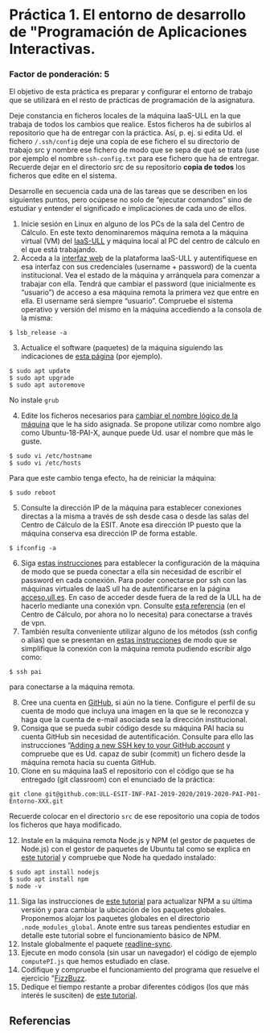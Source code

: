 # Práctica 1. El entorno de desarrollo de "Programación de Aplicaciones Interactivas.
### Factor de ponderación: 5
‌El objetivo de esta práctica es preparar y configurar el entorno de trabajo que se utilizará en el resto de prácticas de programación de la asignatura.

Deje constancia en ficheros locales de la máquina IaaS-ULL en la que trabaja de todos los cambios que realice. Estos ficheros ha de subirlos al repositorio que ha de entregar con la práctica. Así, p. ej. si edita Ud. el fichero `/.ssh/config` deje una copia de ese fichero el su directorio de trabajo src y nombre ese fichero de modo que se sepa de qué se trata (use por ejemplo el nombre `ssh-config.txt` para ese fichero que ha de entregar. Recuerde dejar en el directorio src de su repositorio **copia de todos** los ficheros que edite en el sistema.

Desarrolle en secuencia cada una de las tareas que se describen en los siguientes puntos, pero ocúpese no solo de “ejecutar comandos” sino de estudiar y entender el significado e implicaciones de cada uno de ellos.
 1. Inicie sesión en Linux en alguno de los PCs de la sala del Centro de Cálculo. En este texto denominaremos máquina remota a la máquina virtual (VM) del [IaaS-ULL][1] y máquina local al PC del centro de cálculo en el que está trabajando.
 2. Acceda a la [interfaz web][2] de la plataforma IaaS-ULL y autentifíquese en esa interfaz con sus credenciales (username + password) de la cuenta institucional. Vea el estado de la máquina y arránquela para comenzar a trabajar con ella.
Tendrá que cambiar el password (que inicialmente es “usuario”) de acceso a esa máquina remota la primera vez que entre en ella. El username será siempre “usuario”.
Compruebe el sistema operativo y versión del mismo en la máquina accediendo a la consola de la misma:
```
$ lsb_release -a
```
 3. Actualice el software (paquetes) de la máquina siguiendo las indicaciones de [esta página][3] (por ejemplo).
~~~~
$ sudo apt update
$ sudo apt upgrade
$ sudo apt autoremove
~~~~
No instale `grub`

 4. Edite los ficheros necesarios para [cambiar el nombre lógico de la máquina][4] que le ha sido asignada. Se propone utilizar como nombre algo como Ubuntu-18-PAI-X, aunque puede Ud. usar el nombre que más le guste.
~~~~
$ sudo vi /etc/hostname
$ sudo vi /etc/hosts
~~~~
	
Para que este cambio tenga efecto, ha de reiniciar la máquina:
```
$ sudo reboot
```
 5. Consulte la dirección IP de la máquina para establecer conexiones directas a la misma a través de ssh desde casa o desde las salas del Centro de Cálculo de la ESIT. Anote esa dirección IP puesto que la máquina conserva esa dirección IP de forma estable.
```
$ ifconfig -a
```
 6. Siga [estas instrucciones][5] para establecer la configuración de la máquina de modo que se pueda conectar a ella sin necesidad de escribir el password en cada conexión. Para poder conectarse por ssh con las máquinas virtuales de IaaS ull ha de autentificarse en la página [acceso.ull.es][6].  En caso de acceder desde fuera de la red de la ULL ha de hacerlo mediante una conexión vpn. Consulte [esta referencia][7] (en el Centro de Cálculo, por ahora no lo necesita) para conectarse a través de vpn.
 7. También resulta conveniente utilizar alguno de los métodos (ssh config o alias) que se presentan en [estas instrucciones][8] de modo que se simplifique la conexión con la máquina remota pudiendo escribir algo como:
```
$ ssh pai
```
para conectarse a la máquina remota.

 8. Cree una cuenta en [GitHub][9], si aún no la tiene. Configure el perfil de su cuenta de modo que incluya una imagen en la que se le reconozca y haga que la cuenta de e-mail asociada sea la dirección institucional.
 9. Consiga que se pueda subir código desde su máquina PAI hacia su cuenta GitHub sin necesidad de autentificación. Consulte para ello las instrucciones “[Adding a new SSH key to your GitHub account][10] y compruebe que es Ud. capaz de subir (commit) un fichero desde la máquina remota hacia su cuenta GitHub.
 10. Clone en su máquina IaaS el repositorio con el código que se ha entregado (git classroom) con el enunciado de la práctica:

    git clone git@github.com:ULL-ESIT-INF-PAI-2019-2020/2019-2020-PAI-P01-Entorno-XXX.git
Recuerde colocar en el directorio `src` de ese repositorio una copia de todos los ficheros que haya modificado.
 
 12. Instale en la máquina remota Node.js y NPM (el gestor de paquetes de Node.js) con el gestor de paquetes de Ubuntu tal como se explica en [este tutorial][11] y compruebe que Node ha quedado instalado:
~~~~
$ sudo apt install nodejs
$ sudo apt install npm
$ node -v
~~~~    

 11. Siga las instrucciones de [este tutorial][12] para actualizar NPM a su última versión y para cambiar la ubicación de los paquetes globales. Proponemos alojar los paquetes globales en el directorio `.node_modules_global`. Anote entre sus tareas pendientes estudiar en detalle este tutorial sobre el funcionamiento básico de NPM.
 12. Instale globalmente el paquete [readline-sync][13].
 13. Ejecute en modo consola (sin usar un navegador) el código de ejemplo `computePI.js` que hemos estudiado en clase.
 14. Codifique y compruebe el funcionamiento del programa que resuelve el ejercicio "[FizzBuzz][14].
 15. Dedique el tiempo restante a probar diferentes códigos (los que más interés le susciten) de [este tutorial][15].

## Referencias
[1]: https://www.ull.es/servicios/stic/2015/10/27/nuevo-servicio-iaas/                      "IaaS ULL"
[2]: https://iaas.ull.es/ovirt-engine/sso/login.html                                       "Ovirt. Open Virtualization Manager"
[3]: https://linuxconfig.org/how-to-update-ubuntu-packages-on-18-04-bionic-beaver-linux "How to Update Ubuntu packages"
[4]: https://askubuntu.com/questions/9540/how-do-i-change-the-computer-name "How do I change the computer name?"
[5]: http://www.linuxproblem.org/art_9.html "SSH login without password"
[6]: http://acceso.ull.es/  "acceso.ull.es"
[7]: https://www.ull.es/servicios/stic/2016/05/10/servicio-de-vpn-de-la-ull/  "Servicio de VPN de la ULL"
[8]: https://scotch.io/tutorials/how-to-create-an-ssh-shortcut "How to Create an SSH Shortcut"
[9]: https://github.com/ "GitHub"
[10]: https://help.github.com/en/enterprise/2.15/user/articles/adding-a-new-ssh-key-to-your-github-account 	"Adding a new SSH key to your GitHub account"
[11]: https://www.hostinger.com/tutorials/how-to-install-node-ubuntu 																				"How to Install Node.js on Ubuntu"
[12]: https://www.sitepoint.com/beginners-guide-node-package-manager/ 																			"NPM: The Node Package Manager"
[13]: https://www.npmjs.com/package/readline-sync 																													"readline-sync"
[14]: https://eloquentjavascript.net/02_program_structure.html 																							"FizzBuzz"
[15]: https://www.w3schools.com/js/default.asp 																															"JavaScript Tutorial"
